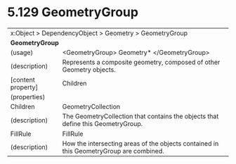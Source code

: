 <html dir="LTR" xmlns:mshelp="http://msdn.microsoft.com/mshelp" xmlns:ddue="http://ddue.schemas.microsoft.com/authoring/2003/5" xmlns:xlink="http://www.w3.org/1999/xlink" xmlns:tool="http://www.microsoft.com/tooltip">

<body>
 <input type="hidden" id="userDataCache" class="userDataStyle">
 <input type="hidden" id="hiddenScrollOffset">
 <img id="dropDownImage" style="display:none; height:0; width:0;" src="../local/drpdown.gif">
 <img id="dropDownHoverImage" style="display:none; height:0; width:0;" src="../local/drpdown_orange.gif">
 <img id="collapseImage" style="display:none; height:0; width:0;" src="../local/collapse.gif">
 <img id="expandImage" style="display:none; height:0; width:0;" src="../local/exp.gif">
 <img id="collapseAllImage" style="display:none; height:0; width:0;" src="../local/collall.gif">
 <img id="expandAllImage" style="display:none; height:0; width:0;" src="../local/expall.gif">
 <img id="copyImage" style="display:none; height:0; width:0;" src="../local/copycode.gif">
 <img id="copyHoverImage" style="display:none; height:0; width:0;" src="../local/copycodeHighlight.gif">
 <div id="header"><h1 class="heading">5.129 GeometryGroup</h1></div>

 <div id="mainSection">
 <div id="mainBody">
 <div id="allHistory" class="saveHistory" onsave="saveAll()" onload="loadAll()"></div>
 <p xmlns:wsd="http://wsdev.schemas.microsoft.com/authoring/2008/2" xmlns:msxsl="urn:schemas-microsoft-com:xslt" xmlns:script="urn:script" xmlns:build="urn:build">
 </p>
 <div id="sectionSection0" class="section" name="collapseableSection">
 <content xmlns="http://ddue.schemas.microsoft.com/authoring/2003/5" xmlns:wsd="http://wsdev.schemas.microsoft.com/authoring/2008/2" xmlns:msxsl="urn:schemas-microsoft-com:xslt" xmlns:script="urn:script" xmlns:build="urn:build">
 </content>
 </div>
 <div id="sectionSection1" class="section" name="collapseableSection">
 <content xmlns="http://ddue.schemas.microsoft.com/authoring/2003/5" xmlns:wsd="http://wsdev.schemas.microsoft.com/authoring/2008/2" xmlns:msxsl="urn:schemas-microsoft-com:xslt" xmlns:script="urn:script" xmlns:build="urn:build">
 <table class="ProtocolAuthoredTable" xmlns="">
 <tr><td colspan="2">
<mshelp:link keywords="55aacd72-e114-4aa1-b774-3f7ded5e1f7d" tabindex="0">x:Object</mshelp:link> &gt; <mshelp:link keywords="c4d521a5-4c74-448c-997c-0e9e9c99e9b7" tabindex="0">DependencyObject</mshelp:link> &gt; <mshelp:link keywords="11d9a651-d2d7-4f12-909d-9afde01c7960" tabindex="0">Geometry</mshelp:link> &gt; <mshelp:link keywords="dbc47eb6-59c0-4fb4-a2b1-7c487aa0ac11" tabindex="0">GeometryGroup</mshelp:link> </td>
 </tr>
 <tr><td colspan="2">
 <b>GeometryGroup</b> </td>
 </tr>
 <tr><td><div class="indent0">(usage)</div></td>
 <td>&lt;GeometryGroup&gt; <mshelp:link keywords="11d9a651-d2d7-4f12-909d-9afde01c7960" tabindex="0">Geometry</mshelp:link>* &lt;/GeometryGroup&gt;</td>
 </tr>
 <tr><td><div class="indent0">(description)</div></td>
 <td>Represents a composite geometry, composed of other Geometry objects.</td>
 </tr>
 <tr><td><div class="indent0">[content property]</div></td>
 <td><mshelp:link keywords="dbc47eb6-59c0-4fb4-a2b1-7c487aa0ac11" tabindex="0">Children</mshelp:link></td>
 </tr>
 <tr><td><div class="indent0">(properties)</div></td>
 <td></td>
 </tr>
 <tr><td><div class="indent2">Children</div></td>
 <td><mshelp:link keywords="88adcace-3cdc-497e-8f7e-2c0b65ee0d38" tabindex="0">GeometryCollection</mshelp:link></td>
 </tr>
 <tr><td><div class="indent4">(description)</div></td>
 <td>The GeometryCollection that contains the objects that define this GeometryGroup.</td>
 </tr>
 <tr><td><div class="indent2">FillRule</div></td>
 <td><mshelp:link keywords="c63b372c-e674-48f1-9b8d-437cf2e9a7c7" tabindex="0">FillRule</mshelp:link></td>
 </tr>
 <tr><td><div class="indent4">(description)</div></td>
 <td>How the intersecting areas of the objects contained in this GeometryGroup are combined.</td>
 </tr>
</table>
 </content>
 </div>
 <!--[if gte IE 5]>
 <tool:tip element="languageFilterToolTip" avoidmouse="false"/>
 <![endif]-->
 </div>
 <a name="feedback"></a><span></span>
 </div>
</body></html>
